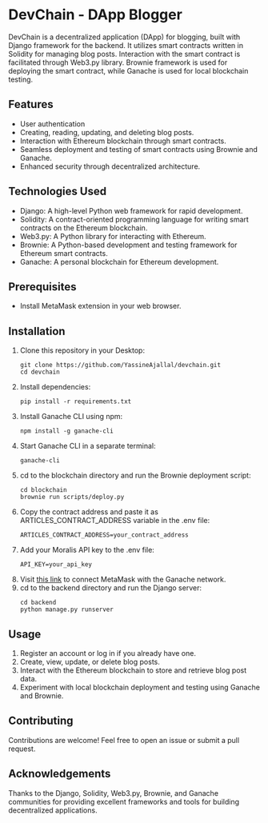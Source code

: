 # DevChain - DApp Blogger

DevChain is a decentralized application (DApp) for blogging, built with Django framework for the backend. It utilizes smart contracts written in Solidity for managing blog posts. Interaction with the smart contract is facilitated through Web3.py library. Brownie framework is used for deploying the smart contract, while Ganache is used for local blockchain testing.

## Features
- User authentication
- Creating, reading, updating, and deleting blog posts.
- Interaction with Ethereum blockchain through smart contracts.
- Seamless deployment and testing of smart contracts using Brownie and Ganache.
- Enhanced security through decentralized architecture.

## Technologies Used
- Django: A high-level Python web framework for rapid development.
- Solidity: A contract-oriented programming language for writing smart contracts on the Ethereum blockchain.
- Web3.py: A Python library for interacting with Ethereum.
- Brownie: A Python-based development and testing framework for Ethereum smart contracts.
- Ganache: A personal blockchain for Ethereum development.

## Prerequisites
- Install MetaMask extension in your web browser.

## Installation
1. Clone this repository in your Desktop:
    ```
    git clone https://github.com/YassineAjallal/devchain.git
    cd devchain
    ```
2. Install dependencies:
    ```
    pip install -r requirements.txt
    ```
3. Install Ganache CLI using npm:
    ```
    npm install -g ganache-cli
    ```
4. Start Ganache CLI in a separate terminal:
    ```
    ganache-cli
    ```
5. cd to the blockchain directory and run the Brownie deployment script:
    ```
    cd blockchain
    brownie run scripts/deploy.py
    ```
6. Copy the contract address and paste it as ARTICLES_CONTRACT_ADDRESS variable in the .env file:
    ```
    ARTICLES_CONTRACT_ADDRESS=your_contract_address
    ```
7. Add your Moralis API key to the .env file:
    ```
    API_KEY=your_api_key
    ```
8. Visit [this link](https://www.geeksforgeeks.org/how-to-set-up-ganche-with-metamask/) to connect MetaMask with the Ganache network.
9. cd to the backend directory and run the Django server:
    ```
    cd backend
    python manage.py runserver
    ```

## Usage
1. Register an account or log in if you already have one.
2. Create, view, update, or delete blog posts.
3. Interact with the Ethereum blockchain to store and retrieve blog post data.
4. Experiment with local blockchain deployment and testing using Ganache and Brownie.

## Contributing
Contributions are welcome! Feel free to open an issue or submit a pull request.

## Acknowledgements
Thanks to the Django, Solidity, Web3.py, Brownie, and Ganache communities for providing excellent frameworks and tools for building decentralized applications.
